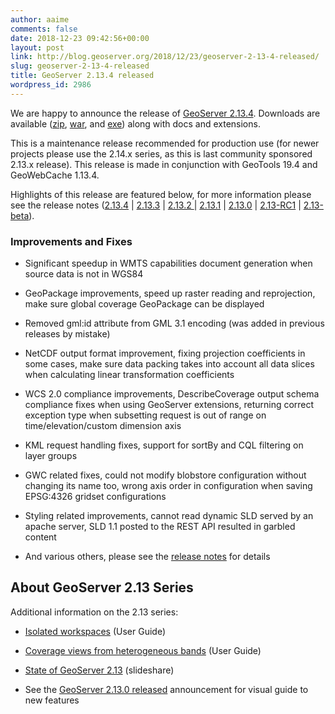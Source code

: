```yaml
---
author: aaime
comments: false
date: 2018-12-23 09:42:56+00:00
layout: post
link: http://blog.geoserver.org/2018/12/23/geoserver-2-13-4-released/
slug: geoserver-2-13-4-released
title: GeoServer 2.13.4 released
wordpress_id: 2986
---
```




We are happy to announce the release of [GeoServer 2.13.4](http://sourceforge.net/projects/geoserver/files/GeoServer/2.13.4/). Downloads are available ([zip](http://sourceforge.net/projects/geoserver/files/GeoServer/2.13.4/geoserver-2.13.4-bin.zip/download), [war](http://sourceforge.net/projects/geoserver/files/GeoServer/2.13.4/geoserver-2.13.4-war.zip/download), and [exe](http://sourceforge.net/projects/geoserver/files/GeoServer/2.13.4/geoserver-2.13.4.exe/download)) along with docs and extensions.

This is a maintenance release recommended for production use (for newer projects please use the 2.14.x series, as this is last community sponsored 2.13.x release).
This release is made in conjunction with GeoTools 19.4 and GeoWebCache 1.13.4.




Highlights of this release are featured below, for more information please see the release notes ([2.13.4](https://osgeo-org.atlassian.net/secure/ReleaseNote.jspa?projectId=10000&version=16741) | [2.13.3](https://osgeo-org.atlassian.net/secure/ReleaseNote.jspa?projectId=10000&version=16733) | [2.13.2 ](https://osgeo-org.atlassian.net/secure/ReleaseNote.jspa?projectId=10000&version=16728)| [2.13.1](https://osgeo-org.atlassian.net/secure/ReleaseNote.jspa?projectId=10000&version=16724) | [2.13.0](https://osgeo-org.atlassian.net/secure/ReleaseNote.jspa?projectId=10000&version=16722) | [2.13-RC1](https://osgeo-org.atlassian.net/secure/ReleaseNote.jspa?projectId=10000&version=16717) | [2.13-beta](https://osgeo-org.atlassian.net/secure/ReleaseNote.jspa?projectId=10000&version=16702)).


### Improvements and Fixes





 	
  * Significant speedup in WMTS capabilities document generation when source data is not in WGS84

 	
  * GeoPackage improvements, speed up raster reading and reprojection, make sure global coverage GeoPackage can be displayed

 	
  * Removed gml:id attribute from GML 3.1 encoding (was added in previous releases by mistake)

 	
  * NetCDF output format improvement, fixing projection coefficients in some cases, make sure data packing takes into account all data slices when calculating linear transformation coefficients

 	
  * WCS 2.0 compliance improvements, DescribeCoverage output schema compliance fixes when using GeoServer extensions, returning correct exception type when subsetting request is out of range on time/elevation/custom dimension axis

 	
  * KML request handling fixes, support for sortBy and CQL filtering on layer groups

 	
  * GWC related fixes, could not modify blobstore configuration without changing its name too, wrong axis order in configuration when saving EPSG:4326 gridset configurations

 	
  * Styling related improvements, cannot read dynamic SLD served by an apache server, SLD 1.1 posted to the REST API resulted in garbled content

 	
  * And various others, please see the [release notes](https://osgeo-org.atlassian.net/secure/ReleaseNote.jspa?projectId=10000&version=16741) for details




## About GeoServer 2.13 Series


Additional information on the 2.13 series:



 	
  * [Isolated workspaces](http://docs.geoserver.org/latest/en/user/data/webadmin/workspaces.html#isolated-workspaces) (User Guide)

 	
  * [Coverage views from heterogeneous bands](http://docs.geoserver.org/latest/en/user/data/raster/coverageview.html#heterogeneous-coverage-views) (User Guide)

 	
  * [State of GeoServer 2.13](https://www.slideshare.net/jgarnett/state-of-geoserver-213) (slideshare)

 	
  * See the [GeoServer 2.13.0 released](http://blog.geoserver.org/2018/03/20/geoserver-2-13-0-released/) announcement for visual guide to new features



